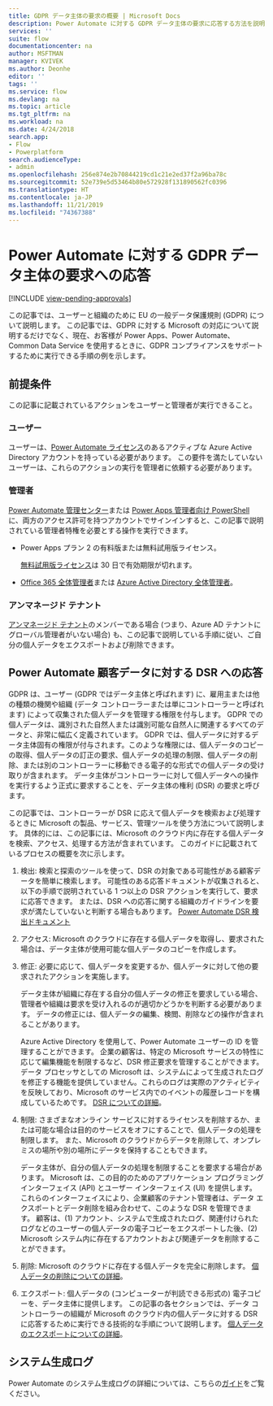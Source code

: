 ```yaml
---
title: GDPR データ主体の要求の概要 | Microsoft Docs
description: Power Automate に対する GDPR データ主体の要求に応答する方法を説明します。
services: ''
suite: flow
documentationcenter: na
author: MSFTMAN
manager: KVIVEK
ms.author: Deonhe
editor: ''
tags: ''
ms.service: flow
ms.devlang: na
ms.topic: article
ms.tgt_pltfrm: na
ms.workload: na
ms.date: 4/24/2018
search.app:
- Flow
- Powerplatform
search.audienceType:
- admin
ms.openlocfilehash: 256e874e2b70844219cd1c21e2ed37f2a96ba78c
ms.sourcegitcommit: 52e739e5d53464b80e572928f131890562fc0396
ms.translationtype: HT
ms.contentlocale: ja-JP
ms.lasthandoff: 11/21/2019
ms.locfileid: "74367388"
---
```

# <a name="responding-to-gdpr-data-subject-requests-for-power-automate"></a>Power Automate に対する GDPR データ主体の要求への応答
[!INCLUDE [view-pending-approvals](includes/cc-rebrand.md)]

この記事では、ユーザーと組織のために EU の一般データ保護規則 (GDPR) について説明します。 この記事では、GDPR に対する Microsoft の対応について説明するだけでなく、現在、お客様が Power Apps、Power Automate、Common Data Service を使用するときに、GDPR コンプライアンスをサポートするために実行できる手順の例を示します。

## <a name="prerequisites"></a>前提条件

この記事に記載されているアクションをユーザーと管理者が実行できること。

### <a name="users"></a>ユーザー

ユーザーは、[Power Automate ライセンス](https://preview.flow.microsoft.com/pricing/)のあるアクティブな Azure Active Directory アカウントを持っている必要があります。 この要件を満たしていないユーザーは、これらのアクションの実行を管理者に依頼する必要があります。

### <a name="administrators"></a>管理者

[Power Automate 管理センター](https://admin.flow.microsoft.com/)または [Power Apps 管理者向け PowerShell](https://go.microsoft.com/fwlink/?linkid=871804) に、両方のアクセス許可を持つアカウントでサインインすると、この記事で説明されている管理者特権を必要とする操作を実行できます。

- Power Apps プラン 2 の有料版または無料試用版ライセンス。

    [無料試用版ライセンス](http://make.powerapps.com/trial)は 30 日で有効期限が切れます。

- [Office 365 全体管理者](https://support.office.com/article/assign-admin-roles-in-office-365-for-business-eac4d046-1afd-4f1a-85fc-8219c79e1504)または [Azure Active Directory 全体管理者](https://docs.microsoft.com/azure/active-directory/active-directory-assign-admin-roles-azure-portal)。

### <a name="unmanaged-tenants"></a>アンマネージド テナント
[アンマネージド テナント](https://docs.microsoft.com/azure/active-directory/domains-admin-takeover)のメンバーである場合 (つまり、Azure AD テナントにグローバル管理者がいない場合) も、この記事で説明している手順に従い、ご自分の個人データをエクスポートおよび削除できます。 

## <a name="responding-to-dsrs-for-power-automate-customer-data"></a>Power Automate 顧客データに対する DSR への応答

GDPR は、ユーザー (GDPR ではデータ主体と呼ばれます) に、雇用主または他の種類の機関や組織 (データ コントローラーまたは単にコントローラーと呼ばれます) によって収集された個人データを管理する権限を付与します。 GDPR での個人データは、識別された自然人または識別可能な自然人に関連するすべてのデータと、非常に幅広く定義されています。 GDPR では、個人データに対するデータ主体固有の権限が付与されます。このような権限には、個人データのコピーの取得、個人データの訂正の要求、個人データの処理の制限、個人データの削除、または別のコントローラーに移動できる電子的な形式での個人データの受け取りが含まれます。 データ主体がコントローラーに対して個人データへの操作を実行するよう正式に要求することを、データ主体の権利 (DSR) の要求と呼びます。

この記事では、コントローラーが DSR に応えて個人データを検索および処理するときに Microsoft の製品、サービス、管理ツールを使う方法について説明します。 具体的には、この記事には、Microsoft のクラウド内に存在する個人データを検索、アクセス、処理する方法が含まれています。 このガイドに記載されているプロセスの概要を次に示します。

1. 検出: 検索と探索のツールを使って、DSR の対象である可能性がある顧客データを簡単に検索します。 可能性のある応答ドキュメントが収集されると、以下の手順で説明されている 1 つ以上の DSR アクションを実行して、要求に応答できます。 または、DSR への応答に関する組織のガイドラインを要求が満たしていないと判断する場合もあります。 [Power Automate DSR 検出ドキュメント](gdpr-dsr-discovery.md)

1. アクセス: Microsoft のクラウドに存在する個人データを取得し、要求された場合は、データ主体が使用可能な個人データのコピーを作成します。

1. 修正: 必要に応じて、個人データを変更するか、個人データに対して他の要求されたアクションを実施します。

    データ主体が組織に存在する自分の個人データの修正を要求している場合、管理者や組織は要求を受け入れるのが適切かどうかを判断する必要があります。  データの修正には、個人データの編集、検閲、削除などの操作が含まれることがあります。

    Azure Active Directory を使用して、Power Automate ユーザーの ID を管理することができます。 企業の顧客は、特定の Microsoft サービスの特性に応じて編集機能を制限するなど、DSR 修正要求を管理することができます。  データ プロセッサとしての Microsoft は、システムによって生成されたログを修正する機能を提供していません。これらのログは実際のアクティビティを反映しており、Microsoft のサービス内でのイベントの履歴レコードを構成しているためです。  [DSR についての詳細](https://docs.microsoft.com/microsoft-365/compliance/gdpr-dsr-azure)。

1. 制限: さまざまなオンライン サービスに対するライセンスを削除するか、または可能な場合は目的のサービスをオフにすることで、個人データの処理を制限します。 また、Microsoft のクラウドからデータを削除して、オンプレミスの場所や別の場所にデータを保持することもできます。

    データ主体が、自分の個人データの処理を制限することを要求する場合があります。  Microsoft は、この目的のためのアプリケーション プログラミング インターフェイス (API) とユーザー インターフェイス (UI) を提供します。  これらのインターフェイスにより、企業顧客のテナント管理者は、データ エクスポートとデータ削除を組み合わせて、このような DSR を管理できます。 顧客は、(1) アカウント、システムで生成されたログ、関連付けられたログなどのユーザーの個人データの電子コピーをエクスポートした後、(2) Microsoft システム内に存在するアカウントおよび関連データを削除することができます。

1. 削除: Microsoft のクラウドに存在する個人データを完全に削除します。 [個人データの削除についての詳細](gdpr-dsr-delete.md)。

1. エクスポート: 個人データの (コンピューターが判読できる形式の) 電子コピーを、データ主体に提供します。 この記事の各セクションでは、データ コントローラーの組織が Microsoft のクラウド内の個人データに対する DSR に応答するために実行できる技術的な手順について説明します。 [個人データのエクスポートについての詳細](gdpr-dsr-export.md)。

## <a name="system-generated-logs"></a>システム生成ログ

Power Automate のシステム生成ログの詳細については、こちらの[ガイド](https://docs.microsoft.com/powerapps/administrator/powerapps-gdpr-dsr-guide-systemlogs)をご覧ください。
